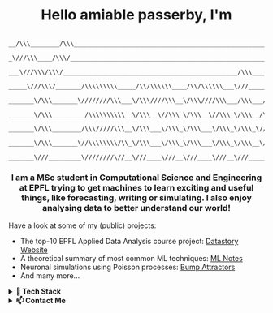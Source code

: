 <div align="center">
<h1 align="center">Hello amiable passerby, I'm </h1>
  
```

__/\\\________/\\\______________________________________________________________________________        
 _\///\\\____/\\\/__________________________________________________________________/\\\_________       
  ___\///\\\/\\\/________________________________________________/\\\_______________\/\\\_________      
   _____\///\\\/_______/\\\\\\\\\_____/\\/\\\\\\____/\\/\\\\\\___\///______/\\\\\\\\_\/\\\\\\\\____     
    _______\/\\\_______\////////\\\___\/\\\////\\\__\/\\\////\\\___/\\\___/\\\//////__\/\\\////\\\__    
     _______\/\\\_________/\\\\\\\\\\__\/\\\__\//\\\_\/\\\__\//\\\_\/\\\__/\\\_________\/\\\\\\\\/___   
      _______\/\\\________/\\\/////\\\__\/\\\___\/\\\_\/\\\___\/\\\_\/\\\_\//\\\________\/\\\///\\\___  
       _______\/\\\_______\//\\\\\\\\/\\_\/\\\___\/\\\_\/\\\___\/\\\_\/\\\__\///\\\\\\\\_\/\\\_\///\\\_ 
        _______\///_________\////////\//__\///____\///__\///____\///__\///_____\////////__\///____\///__

```
                                                                           

<h3 align="center">I am a MSc student in Computational Science and Engineering at EPFL trying to get machines to learn exciting and useful things, like forecasting, writing or simulating. I also enjoy analysing data to better understand our world! </h3>



<div align="left">
  
Have a look at some of my (public) projects:
- The top-10 EPFL Applied Data Analysis course project: [Datastory Website](https://yannickdetrois.github.io/epfl-ada-datastory)
- A theoretical summary of most common ML techniques: [ML Notes](https://yannickdetrois.github.io/ML2023_notes/)
- Neuronal simulations using Poisson processes: [Bump Attractors](https://github.com/YannickDetrois/Bump_Attractors)
- And many more...







<details>
  <summary><b>🚀 Tech Stack</b></summary>
  <table>
    <tr>
      <td><b>Programming Languages</b></td>
      <td>
        <img src="https://img.shields.io/badge/Python-3776AB?style=flat-square&logo=Python&logoColor=white">
        <br>
        <img src="https://img.shields.io/badge/C%2B%2B-00599C?style=flat-square&logo=c%2B%2B&logoColor=white">
        <br>
        <img src="https://img.shields.io/badge/C-A8B9CC?style=flat-square&logo=C&logoColor=white">
        <br>
        <img src="https://img.shields.io/badge/JavaScript-F7DF1E?style=flat-square&logo=JavaScript&logoColor=white">
        <br>
        <img src="https://img.shields.io/badge/Shell-FFD500?style=flat-square&logo=Shell&logoColor=white">
      </td>
    </tr>
    <tr>
      <td><b>Frontend Development</b></td>
      <td>
        <img src="https://img.shields.io/badge/HTML-E34F26?style=flat-square&logo=HTML5&logoColor=white">
        <br>
        <img src="https://img.shields.io/badge/CSS-1572B6?style=flat-square&logo=CSS3&logoColor=white">
      </td>
    </tr>
    <tr>
      <td><b>Software & Tools</b></td>
      <td>
        <img src="https://img.shields.io/badge/Git-F05032?style=flat-square&logo=Git&logoColor=white">
        <br>
        <img src="https://img.shields.io/badge/GitHub-181717?style=flat-square&logo=GitHub&logoColor=white">
        <br>
        <img src="https://img.shields.io/badge/Markdown-000000?style=flat-square&logo=Markdown&logoColor=white">
        <br>
        <img src="https://img.shields.io/badge/Apache%20Spark-FDEE21?style=flat-square&logo=apachespark&logoColor=black">
        <br>
        <img src="https://img.shields.io/badge/Apache%20Hadoop-66CCFF?style=flat-square&logo=apachehadoop&logoColor=black">
        <br>
        <img src="https://img.shields.io/badge/LaTeX-008080?style=flat-square&logo=LaTeX&logoColor=white">
        <br>
        <img src="https://img.shields.io/badge/JSON-000000?style=flat-square&logo=JSON&logoColor=white">
        <br>
        <img src="https://img.shields.io/badge/docker-%230db7ed.svg?style=flat-square&logo=docker&logoColor=white">
      </td>
    </tr>
    <tr>
      <td><b>Operating Systems</b></td>
      <td>
        <img src="https://img.shields.io/badge/Windows-0078D6?style=flat-square&logo=Windows&logoColor=white">
        <br>
        <img src="https://img.shields.io/badge/Linux-FCC624?style=flat-square&logo=linux&logoColor=black">
        <br>
        <img src="https://img.shields.io/badge/Ubuntu-E95420?style=flat-square&logo=Ubuntu&logoColor=white">
      </td>
    </tr>
  </table>
  
</details>


<details>
  <summary><b>📫 Contact Me</b></summary>
  
  You can reach out to me through the following:

  **Email:**  
  [yannick.detrois@outlook.de](mailto:yannick.detrois@outlook.de)
  
  **LinkedIn:**  
  [LinkedIn Profile](https://www.linkedin.com/in/yannick-detrois-432267256/)
  
</details>
</div>

